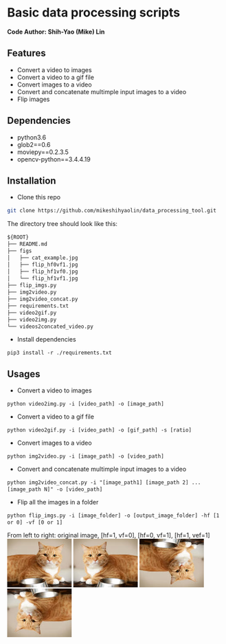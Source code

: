 # Basic data processing scripts 
**Code Author: Shih-Yao (Mike) Lin**

## Features
+ Convert a video to images
+ Convert a video to a gif file
+ Convert images to a video
+ Convert and concatenate multimple input images to a video
+ Flip images

## Dependencies
+ python3.6
+ glob2==0.6
+ moviepy==0.2.3.5
+ opencv-python==3.4.4.19

## Installation

* Clone this repo

```bash
git clone https://github.com/mikeshihyaolin/data_processing_tool.git
```
The directory tree should look like this:
```
${ROOT}
├── README.md
├── figs
│   ├── cat_example.jpg
│   ├── flip_hf0vf1.jpg
│   ├── flip_hf1vf0.jpg
│   └── flip_hf1vf1.jpg
├── flip_imgs.py
├── img2video.py
├── img2video_concat.py
├── requirements.txt
├── video2gif.py
├── video2img.py
└── videos2concated_video.py
```

* Install dependencies
```
pip3 install -r ./requirements.txt
```

## Usages
+ Convert a video to images
```
python video2img.py -i [video_path] -o [image_path]  
```
+ Convert a video to a gif file
```
python video2gif.py -i [video_path] -o [gif_path] -s [ratio]   
```
+ Convert images to a video
```
python img2video.py -i [image_path] -o [video_path]
```
+ Convert and concatenate multimple input images to a video
```
python img2video_concat.py -i "[image_path1] [image_path 2] ... [image_path N]" -o [video_path]
```
+ Flip all the images in a folder
```
python flip_imgs.py -i [image_folder] -o [output_image_folder] -hf [1 or 0] -vf [0 or 1] 
```
From left to right: original image, [hf=1, vf=0], [hf=0, vf=1], [hf=1, vef=1] \
![original image](figs/cat_example.jpg)
![](figs/flip_hf1vf0.jpg)
![](figs/flip_hf0vf1.jpg)
![](figs/flip_hf1vf1.jpg)

